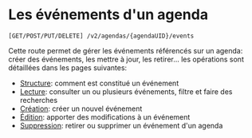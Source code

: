 # Les événements d'un agenda

```
[GET/POST/PUT/DELETE] /v2/agendas/{agendaUID}/events
```

Cette route permet de gérer les événements référencés sur un agenda: créer des événements, les mettre à jour, les retirer... les opérations sont détaillées dans les pages suivantes:

* [Structure](https://developers.openagenda.com/evenements/structure.md): comment est constitué un événement
* [Lecture](https://developers.openagenda.com/evenements/lecture.md): consulter un ou plusieurs événements, filtre et faire des recherches
* [Création](https://developers.openagenda.com/evenements/creation.md): créer un nouvel événement
* [Édition](https://developers.openagenda.com/evenements/edition.md): apporter des modifications à un événement
* [Suppression](https://developers.openagenda.com/evenements/suppression.md): retirer ou supprimer un événement d'un agenda
